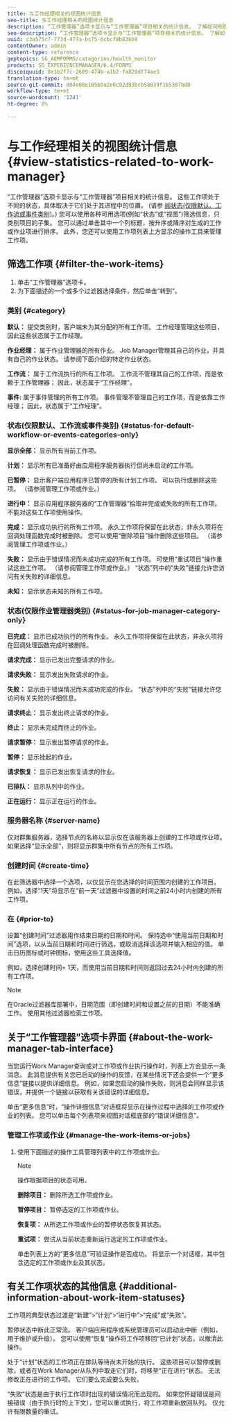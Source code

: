 ```yaml
---
title: 与工作经理相关的视图统计信息
seo-title: 与工作经理相关的视图统计信息
description: “工作管理器”选项卡显示与“工作管理器”项目相关的统计信息。 了解如何视图和筛选工作项。
seo-description: “工作管理器”选项卡显示与“工作管理器”项目相关的统计信息。 了解如何视图和筛选工作项。
uuid: c3a575c7-773d-477a-bc75-6cbcf8b836b8
contentOwner: admin
content-type: reference
geptopics: SG_AEMFORMS/categories/health_monitor
products: SG_EXPERIENCEMANAGER/6.4/FORMS
discoiquuid: 8e1b2f7c-2609-474b-a1b2-fa820df74ae3
translation-type: tm+mt
source-git-commit: d04e08e105bba2e6c92d93bcb58839f1b5307bd8
workflow-type: tm+mt
source-wordcount: '1241'
ht-degree: 0%

---
```



# 与工作经理相关的视图统计信息 {#view-statistics-related-to-work-manager}

“工作管理器”选项卡显示与“工作管理器”项目相关的统计信息。 这些工作项处于不同的状态，具体取决于它们处于其进程中的位置。 (请参 [阅状态(仅限默认、工作流或事件类别)](view-statistics-related-manager.md#status-for-default-workflow-or-events-categories-only)。) 您可以使用各种可用选项(例如“状态”或“视图”)筛选信息，只类别项目的子集。 您可以通过单击其中一个列标题，按升序或降序对生成的工作或作业项进行排序。 此外，您还可以使用工作项列表上方显示的操作工具来管理工作项。

## 筛选工作项 {#filter-the-work-items}

1. 单击“工作管理器”选项卡。
1. 为下面描述的一个或多个过滤器选择条件，然后单击“转到”。

### 类别 {#category}

**默认：** 提交类别时，客户端未为其分配的所有工作项。 工作经理管理这些项目，因此这些状态属于工作经理。

**作业经理：** 属于作业管理器的所有作业。 Job Manager管理其自己的作业，并具有自己的作业状态。 请参阅下面介绍的特定作业状态。

**工作流：** 属于工作流执行的所有工作项。 工作流不管理其自己的工作项，而是依赖于工作管理器； 因此，状态属于“工作经理”。

**事件:** 属于事件管理的所有工作项。 事件管理不管理自己的工作项，而是依靠工作经理； 因此，状态属于“工作经理”。

### 状态(仅限默认、工作流或事件类别) {#status-for-default-workflow-or-events-categories-only}

**显示全部：** 显示所有当前工作项。

**计划：** 显示所有已准备好由应用程序服务器执行但尚未启动的工作项。

**已暂停：** 显示客户端应用程序已暂停的所有计划工作项。 可以执行或删除这些项。 （请参阅管理工作项或作业。）

**进行中：** 显示应用程序服务器的“工作管理器”拾取并完成或失败的所有工作项。 不能对这些工作项使用操作。

**完成：** 显示成功执行的所有工作项。 永久工作项将保留在此状态，非永久项将在回调处理函数完成时被删除。 您可以使用“删除项目”操作删除这些项目。 （请参阅管理工作项或作业。）

**失败：** 显示由于错误情况而未成功完成的所有工作项。 可使用“重试项目”操作重试这些工作项。 （请参阅管理工作项或作业。） “状态”列中的“失败”链接允许您访问有关失败的详细信息。

**未知：** 显示状态未知的所有工作项。

### 状态(仅限作业管理器类别) {#status-for-job-manager-category-only}

**已完成：** 显示已成功执行的所有作业。 永久工作项将保留在此状态，非永久项将在回调处理函数完成时被删除。

**请求完成：** 显示已发出完整请求的作业。

**请求失败：** 显示发出失败请求的作业。

**失败：** 显示由于错误情况而未成功完成的作业。 “状态”列中的“失败”链接允许您访问有关失败的详细信息。

**请求终止：** 显示发出终止请求的作业。

**终止：** 显示未完成而终止的作业。

**请求暂停：** 显示发出暂停请求的作业。

**暂停：** 显示挂起的作业。

**请求恢复：** 显示已发出恢复请求的作业。

**已排队：** 显示队列中的作业。

**正在运行：** 显示正在运行的作业。

### 服务器名称 {#server-name}

仅对群集服务器，选择节点的名称以显示仅在该服务器上创建的工作项或作业项。 如果选择“显示全部”，则将显示群集中所有节点的所有工作项。

### 创建时间 {#create-time}

在此筛选器中选择一个选项，以仅显示在您选择的时间范围内创建的工作项目。 例如，选择“1天”将显示在“前一天”过滤器中设置的时间之前24小时内创建的所有工作项。

### 在 {#prior-to}

设置“创建时间”过滤器用作结束日期的日期和时间。 保持选中“使用当前日期和时间”选项，以从当前日期和时间进行筛选，或取消选择该选项并输入相应的值。 单击日历图标或时钟图标，使用这些工具选择值。

例如，选择创建时间= 1天，而使用当前日期和时间则返回过去24小时内创建的所有工作项。

>[!NOTE]
>
>在Oracle过滤器库部署中，日期范围（即创建时间和设置之前的日期）不能准确工作。 使用其他过滤器检索工作项。

## 关于“工作管理器”选项卡界面 {#about-the-work-manager-tab-interface}

当您运行Work Manager查询或对工作项或作业执行操作时，列表上方会显示一条消息。 此消息提供有关您已启动的操作的反馈，在某些情况下还会提供一个“更多信息”链接以提供详细信息。 例如，如果您启动的操作失败，则消息会同样显示该错误，并提供一个链接以获取有关该错误的详细信息。

单击“更多信息”时，“操作详细信息”对话框将显示在操作过程中选择的工作项或作业的列表。 您可以单击每个列表项来视图对话框底部的“错误详细信息”。

### 管理工作项或作业 {#manage-the-work-items-or-jobs}

1. 使用下面描述的操作工具管理列表中的工作项或作业。

   >[!NOTE]
   >
   >操作根据项目的状态可用。

   **删除项目：** 删除所选工作项或作业。

   **暂停项目：** 暂停选定的工作项或作业。

   **恢复项：** 从所选工作项或作业的暂停状态恢复其状态。

   **重试项：** 尝试从当前状态重新运行选定的工作项或作业。

   单击列表上方的“更多信息”可验证操作是否成功。 将显示一个对话框，其中包含选定的工作项或作业及其状态。

## 有关工作项状态的其他信息 {#additional-information-about-work-item-statuses}

工作项的典型状态过渡是“新建”>“计划”>“进行中”>“完成”或“失败”。

暂停状态中断此正常流。 客户端应用程序或系统管理员可以启动此中断（例如，用于维护或升级）。 您可以使用“恢复”操作将工作项移回“已计划”状态，以撤消此操作。

处于“计划”状态的工作项正在排队等待尚未开始的执行。 这些项目可以暂停或删除，或者在Work Manager从队列中取走它们时，将移至“正在进行”状态。 无法修改正在进行的工作项。 它们要么完成要么失败。

“失败”状态是由于执行工作项时出现的错误情况而出现的。 如果您怀疑错误是间接错误（由于执行时的上下文），您可以重试执行，将工作项重新放回队列。 仅允许有限数量的重试。
